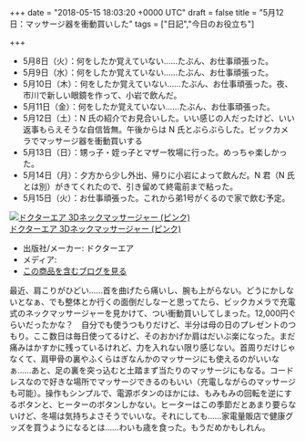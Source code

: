 
+++
date = "2018-05-15 18:03:20 +0000 UTC"
draft = false
title = "5月12日：マッサージ器を衝動買いした"
tags = ["日記","今日のお役立ち"]

+++
<ul>
<li>5月8日（火）：何をしたか覚えていない……たぶん、お仕事頑張った。</li>
<li>5月9日（水）：何をしたか覚えていない……たぶん、お仕事頑張った。</li>
<li>5月10日（木）：何をしたか覚えていない……たぶん、お仕事頑張った。夜、市川で新しい眼鏡を作って、小岩で飲んだ。</li>
<li>5月11日（金）：何をしたか覚えていない……たぶん、お仕事頑張った。</li>
<li>5月12日（土）：N 氏の紹介でお見合いした。いい感じの人だったけど、いい返事もらえそうな自信皆無。午後からは N 氏とぶらぶらした。ビックカメラでマッサージ器を衝動買いする</li>
<li>5月13日（日）：甥っ子・姪っ子とマザー牧場に行った。めっちゃ楽しかった。</li>
<li>5月14日（月）：夕方から少し外出、帰りに小岩によって飲んだ。N 君（N 氏とは別）がきてくれたので、引き留めて終電前まで粘った。</li>
<li>5月15日（火）：お仕事頑張った。これから弟1号がくるので家で飲む予定。</li>
</ul><div class="hatena-asin-detail"><a href="http://www.amazon.co.jp/exec/obidos/ASIN/B01MG655IQ/bestylesnet-22/"><img src="https://images-fe.ssl-images-amazon.com/images/I/5112l1r9ztL._SL160_.jpg" class="hatena-asin-detail-image" alt="ドクターエア 3Dネックマッサージャー (ピンク)" title="ドクターエア 3Dネックマッサージャー (ピンク)"/></a><div class="hatena-asin-detail-info"><a href="http://www.amazon.co.jp/exec/obidos/ASIN/B01MG655IQ/bestylesnet-22/">ドクターエア 3Dネックマッサージャー (ピンク)</a><ul><li><span class="hatena-asin-detail-label">出版社/メーカー:</span> ドクターエア</li><li><span class="hatena-asin-detail-label">メディア:</span> </li><li><a href="http://d.hatena.ne.jp/asin/B01MG655IQ/bestylesnet-22" target="_blank">この商品を含むブログを見る</a></li></ul></div><div class="hatena-asin-detail-foot"></div></div>最近、肩こりがひどい……首を曲げたら痛いし、腕も上がらない。どうにかしないとなぁ、でも整体とか行くの面倒だしなーと思ってたら、ビックカメラで充電式のネックマッサージャーを見かけて、つい衝動買いしてしまった。12,000円ぐらいだったかな？　自分でも使うつもりだけど、半分は母の日のプレゼントのつもり。ここ数日は毎日使ってるけど、そのおかげか肩はだいぶ楽になった。まだ痛みはかすかに残っているけれど、力を入れない限り感じない。首周りだけじゃなくて、肩甲骨の裏やふくらはぎなんかのマッサージにも使えるのがいいなぁ……あと、足の裏を突っ込むと土踏まず当たりのマッサージにもなる。コードレスなので好きな場所でマッサージできるのもいい（充電しながらのマッサージも可能）。操作もシンプルで、電源ボタンのほかには、もみもみの回転を逆にするボタンと、ヒーターのボタンしかない。ヒーターはこの季節だとあまり要らないけど、冬場は気持ちよさそうでいいな。それにしても……家電量販店で健康グッズを買うようになるとは……わいも歳を食った。もうだめかもしれん。


